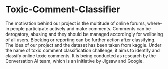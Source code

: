# Toxic-Comment-Classifier
The motivation behind our project is the multitude of online forums, where-in people participate actively and make comments. Comments can be derogatory, abusing and they 
should be managed accordingly for wellbeing of all users. Blocking or reporting can be further action after classifying. 
The idea of our project and the dataset has been taken from kaggle. Under the name of toxic comment classification challenge, it aims to identify and classify online toxic 
comments. It is being conducted as research by the Conversation AI team, which is an initiative by Jigsaw and Google.
